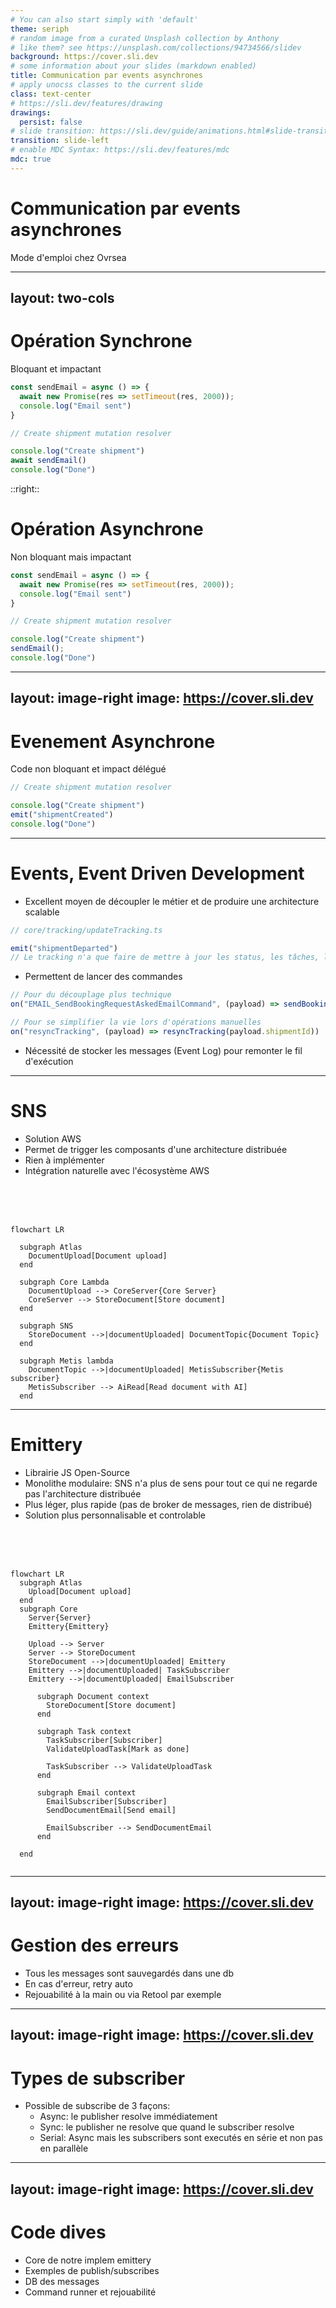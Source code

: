 ```yaml
---
# You can also start simply with 'default'
theme: seriph
# random image from a curated Unsplash collection by Anthony
# like them? see https://unsplash.com/collections/94734566/slidev
background: https://cover.sli.dev
# some information about your slides (markdown enabled)
title: Communication par events asynchrones
# apply unocss classes to the current slide
class: text-center
# https://sli.dev/features/drawing
drawings:
  persist: false
# slide transition: https://sli.dev/guide/animations.html#slide-transitions
transition: slide-left
# enable MDC Syntax: https://sli.dev/features/mdc
mdc: true
---
```


# Communication par events asynchrones

Mode d'emploi chez Ovrsea

<!--
Notes
-->

---
layout: two-cols
---

# Opération Synchrone

Bloquant et impactant

```ts {monaco-run} {autorun:false}
const sendEmail = async () => {
  await new Promise(res => setTimeout(res, 2000));
  console.log("Email sent")
}

// Create shipment mutation resolver

console.log("Create shipment")
await sendEmail()
console.log("Done")
```

::right::

# Opération Asynchrone

Non bloquant mais impactant
```ts {monaco-run} {autorun:false}
const sendEmail = async () => {
  await new Promise(res => setTimeout(res, 2000));
  console.log("Email sent")
}

// Create shipment mutation resolver

console.log("Create shipment")
sendEmail();
console.log("Done")

```

<!--
- Les appels synchrones bloquent le code
- L'asynchrone permet de gagner du temps, ex en front ou avec des opérations qui ne sont pas core
- Dans les 2 cas, la fonction appelée peut throw, et son domaine leak alors qu'on a pas forcément envie
-->

---
layout: image-right
image: https://cover.sli.dev
---

# Evenement Asynchrone

Code non bloquant et impact délégué
```ts
// Create shipment mutation resolver

console.log("Create shipment")
emit("shipmentCreated")
console.log("Done")
```

<!--
- Littéralement "j'ai fais ça, démerdez vous avec"
-->

---


# Events, Event Driven Development

- Excellent moyen de découpler le métier et de produire une architecture scalable
```ts
// core/tracking/updateTracking.ts

emit("shipmentDeparted")
// Le tracking n'a que faire de mettre à jour les status, les tâches, les emails, etc
```

- Permettent de lancer des commandes
```ts
// Pour du découplage plus technique 
on("EMAIL_SendBookingRequestAskedEmailCommand", (payload) => sendBookingRequestEmail(payload.shipmentId))

// Pour se simplifier la vie lors d'opérations manuelles
on("resyncTracking", (payload) => resyncTracking(payload.shipmentId))
```

- Nécessité de stocker les messages (Event Log) pour remonter le fil d'exécution



---


# SNS

- Solution AWS
- Permet de trigger les composants d'une architecture distribuée
- Rien à implémenter
- Intégration naturelle avec l'écosystème AWS

<br>
<br>
<br>


```mermaid {theme: 'neutral', scale: 0.5}
flowchart LR

  subgraph Atlas
    DocumentUpload[Document upload]
  end

  subgraph Core Lambda
    DocumentUpload --> CoreServer{Core Server}
    CoreServer --> StoreDocument[Store document]
  end

  subgraph SNS
    StoreDocument -->|documentUploaded| DocumentTopic{Document Topic}
  end

  subgraph Metis lambda
    DocumentTopic -->|documentUploaded| MetisSubscriber{Metis subscriber}
    MetisSubscriber --> AiRead[Read document with AI]
  end
```

---


# Emittery

- Librairie JS Open-Source
- Monolithe modulaire: SNS n'a plus de sens pour tout ce qui ne regarde pas l'architecture distribuée
- Plus léger, plus rapide (pas de broker de messages, rien de distribué)
- Solution plus personnalisable et controlable

<br>
<br>
<br>

```mermaid {theme: 'neutral', scale: 0.57}
flowchart LR
  subgraph Atlas
    Upload[Document upload]
  end
  subgraph Core
    Server{Server}
    Emittery{Emittery}

    Upload --> Server
    Server --> StoreDocument
    StoreDocument -->|documentUploaded| Emittery
    Emittery -->|documentUploaded| TaskSubscriber
    Emittery -->|documentUploaded| EmailSubscriber

      subgraph Document context
        StoreDocument[Store document]       
      end

      subgraph Task context
        TaskSubscriber[Subscriber]
        ValidateUploadTask[Mark as done]

        TaskSubscriber --> ValidateUploadTask
      end

      subgraph Email context
        EmailSubscriber[Subscriber]
        SendDocumentEmail[Send email]

        EmailSubscriber --> SendDocumentEmail
      end

  end
  
```

---
layout: image-right
image: https://cover.sli.dev
---

# Gestion des erreurs

- Tous les messages sont sauvegardés dans une db
- En cas d'erreur, retry auto
- Rejouabilité à la main ou via Retool par exemple


---
layout: image-right
image: https://cover.sli.dev
---

# Types de subscriber

- Possible de subscribe de 3 façons:
  - Async: le publisher resolve immédiatement
  - Sync: le publisher ne resolve que quand le subscriber resolve
  - Serial: Async mais les subscribers sont executés en série et non pas en parallèle

---
layout: image-right
image: https://cover.sli.dev
---

# Code dives

- Core de notre implem emittery
- Exemples de publish/subscribes
- DB des messages
- Command runner et rejouabilité

<!--
- subscribers sync: microservices/core/services/orders/api/subscriber.ts
- subscribers serial:  microservices/salesforce/src/handlers/atlasToSalesforce.ts (pb de concurrence avec l'API SF)
-->
